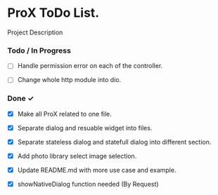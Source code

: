# ProX ToDo List.

Project Description

### Todo /  In Progress
- [ ] Handle permission error on each of the controller.
- [ ] Change whole http module into dio.


### Done ✓
- [x] Make all ProX related to one file.
- [X] Separate dialog and resuable widget into files.
- [x] Separate stateless dialog and statefull dialog into different section.
- [x] Add photo library select image selection.
- [x] Update README.md with more use case and example.
- [x] showNativeDialog function needed (By Request)

